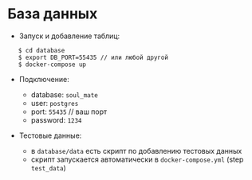 # База данных

- Запуск и добавление таблиц:
```
   $ cd database
   $ export DB_PORT=55435 // или любой другой
   $ docker-compose up
```

- Подключение:
  - database: `soul_mate`
  - user: `postgres`
  - port: `55435`  // ваш порт
  - password: `1234`
  
- Тестовые данные:
  - в `database/data` есть скрипт по добавлению тестовых данных
  - скрипт запускается автоматически в `docker-compose.yml` (step `test_data`)
